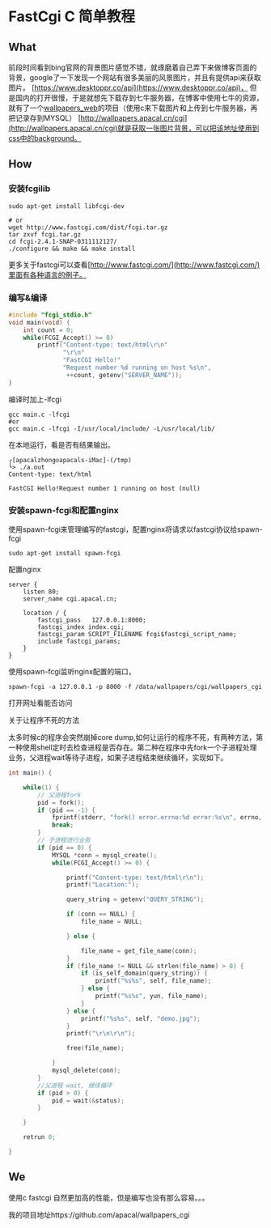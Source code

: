 # FastCgi C 简单教程
## What
前段时间看到bing官网的背景图片感觉不错，就琢磨着自己弄下来做博客页面的背景，google了一下发现一个网站有很多美丽的风景图片，并且有提供api来获取图片。
[https://www.desktoppr.co/api](https://www.desktoppr.co/api)， 但是国内的打开很慢，于是就想先下载存到七牛服务器，在博客中使用七牛的资源，就有了一个[wallpapers_web](https://github.com/apacal/wallpapers.git)的项目（使用c来下载图片和上传到七牛服务器，再把记录存到MYSQL）
[http://wallpapers.apacal.cn/cgi](http://wallpapers.apacal.cn/cgi)就是获取一张图片背景，可以把该地址使用到css中的background。



## How
### 安装fcgilib
~~~
sudo apt-get install libfcgi-dev

# or
wget http://www.fastcgi.com/dist/fcgi.tar.gz
tar zxvf fcgi.tar.gz
cd fcgi-2.4.1-SNAP-0311112127/
./configure && make && make install
~~~
更多关于fastcgi可以查看[http://www.fastcgi.com/](http://www.fastcgi.com/)里面有各种语言的例子。

### 编写&编译
~~~cpp
#include "fcgi_stdio.h"
void main(void) {
    int count = 0;
    while(FCGI_Accept() >= 0)
        printf("Content-type: text/html\r\n"
               "\r\n"
               "FastCGI Hello!"
               "Request number %d running on host %s\n",
                ++count, getenv("SERVER_NAME"));
}
~~~
编译时加上-lfcgi
~~~
gcc main.c -lfcgi
#or
gcc main.c -lfcgi -I/usr/local/include/ -L/usr/local/lib/
~~~

在本地运行，看是否有结果输出。
~~~
┌[apacalzhong☮apacals-iMac]-(/tmp)
└> ./a.out
Content-type: text/html

FastCGI Hello!Request number 1 running on host (null)
~~~

### 安装spawn-fcgi和配置nginx

使用spawn-fcgi来管理编写的fastcgi，配置nginx将请求以fastcgi协议给spawn-fcgi

~~~
sudo apt-get install spawn-fcgi
~~~
配置nginx

~~~
server {
    listen 80;
    server_name cgi.apacal.cn;

    location / {
        fastcgi_pass   127.0.0.1:8000;
        fastcgi_index index.cgi;
        fastcgi_param SCRIPT_FILENAME fcgi$fastcgi_script_name;
        include fastcgi_params;
    }
}
~~~
使用spawn-fcgi监听nginx配置的端口，

~~~
spawn-fcgi -a 127.0.0.1 -p 8000 -f /data/wallpapers/cgi/wallpapers_cgi
~~~
打开网址看能否访问

关于让程序不死的方法

太多时候c的程序会突然崩掉core dump,如何让运行的程序不死，有两种方法，第一种使用shell定时去检查进程是否存在。第二种在程序中先fork一个子进程处理业务，父进程wait等待子进程，如果子进程结束继续循环，实现如下。

~~~cpp
int main() {

    while(1) {
        // 父进程fork
        pid = fork();
        if (pid == -1) {
            fprintf(stderr, "fork() error.errno:%d error:%s\n", errno, strerror(errno));
            break;
        }
        // 子进程进行业务
        if (pid == 0) {
            MYSQL *conn = mysql_create();
            while(FCGI_Accept() >= 0) {

                printf("Content-type: text/html\r\n");
                printf("Location:");

                query_string = getenv("QUERY_STRING");

                if (conn == NULL) {
                    file_name = NULL;

                } else {

                    file_name = get_file_name(conn);
                }
                if (file_name != NULL && strlen(file_name) > 0) {
                    if (is_self_domain(query_string)) {
                        printf("%s%s", self, file_name);
                    } else {
                        printf("%s%s", yun, file_name);
                    }
                } else {
                    printf("%s%s", self, "demo.jpg");
                }
                printf("\r\n\r\n");

                free(file_name);

            }
            mysql_delete(conn);
        }
        //父进程 wait, 继续循环
        if (pid > 0) {
            pid = wait(&status);
        }

    }

    retrun 0;

}
~~~
## We

使用c fastcgi 自然更加高的性能，但是编写也没有那么容易。。。

我的项目地址https://github.com/apacal/wallpapers_cgi
